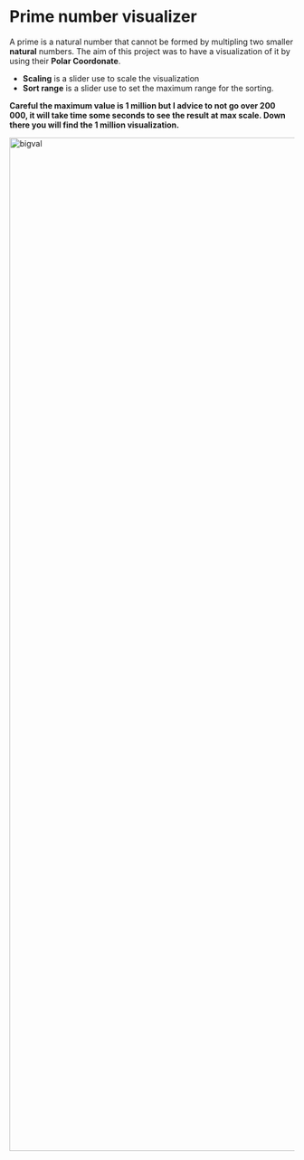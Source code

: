 # Prime number visualizer

A prime is a natural number that cannot be formed by multipling two smaller **natural** numbers. The aim of this project was to have a visualization of it by using their **Polar Coordonate**.

* **Scaling** is a slider use to scale the visualization
* **Sort range** is a slider use to set the maximum range for the sorting. 

__Careful the maximum value is 1 million but I advice to not go over 200 000, it will take time some seconds to see the result at max scale. Down there you will find the 1 million visualization.__



<img width="1792" alt="bigval" src="https://user-images.githubusercontent.com/54432911/76540503-a8079880-649b-11ea-95d8-e5e943129c5b.png">
